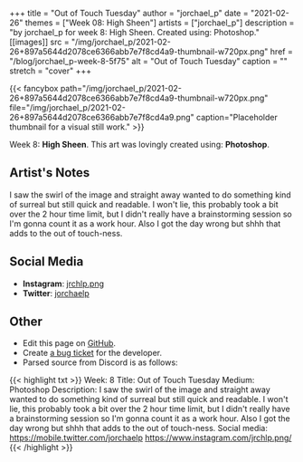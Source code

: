 +++
title =       "Out of Touch Tuesday"
author =      "jorchael_p"
date =        "2021-02-26"
themes =      ["Week 08: High Sheen"]
artists =     ["jorchael_p"]
description = "by jorchael_p for week 8: High Sheen. Created using: Photoshop."
[[images]]
      src = "/img/jorchael_p/2021-02-26+897a5644d2078ce6366abb7e7f8cd4a9-thumbnail-w720px.png"
      href = "/blog/jorchael_p-week-8-5f75"
      alt = "Out of Touch Tuesday"
      caption = ""
      stretch = "cover"
+++

{{< fancybox path="/img/jorchael_p/2021-02-26+897a5644d2078ce6366abb7e7f8cd4a9-thumbnail-w720px.png" file="/img/jorchael_p/2021-02-26+897a5644d2078ce6366abb7e7f8cd4a9.png" caption="Placeholder thumbnail for a visual still work." >}}


Week 8: **High Sheen**. This art was lovingly created using: **Photoshop**.

## Artist's Notes

I saw the swirl of the image and straight away wanted to do something kind of surreal but still quick and readable. I won't lie, this probably took a bit over the 2 hour time limit, but I didn't really have a brainstorming session so I'm gonna count it as a work hour. Also I got the day wrong but shhh that adds to the out of touch-ness.

## Social Media

- **Instagram**: <a href='https://instagram.com/jrchlp.png' target='_blank'>jrchlp.png</a>
- **Twitter**: <a href='https://twitter.com/jorchaelp' target='_blank'>jorchaelp</a>

## Other

- Edit this page on [GitHub](https://github.com/teaminkling/web-refresh/edit/main/content/blog/jorchael_p-week-8-5f75.md).
- Create [a bug ticket](https://github.com/teaminkling/web-refresh/issues/new?assignees=&labels=bug&template=problem-report.md&title=) for the developer.
- Parsed source from Discord is as follows:

{{< highlight txt >}}
Week: 8
Title: Out of Touch Tuesday
Medium: Photoshop
Description: I saw the swirl of the image and straight away wanted to do something kind of surreal but still quick and readable. I won't lie, this probably took a bit over the 2 hour time limit, but I didn't really have a brainstorming session so I'm gonna count it as a work hour. Also I got the day wrong but shhh that adds to the out of touch-ness.
Social media: 
https://mobile.twitter.com/jorchaelp
https://www.instagram.com/jrchlp.png/
{{< /highlight >}}